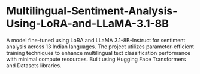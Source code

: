 # Multilingual-Sentiment-Analysis-Using-LoRA-and-LLaMA-3.1-8B
A model fine-tuned using LoRA and LLaMA 3.1-8B-Instruct for sentiment analysis across 13 Indian languages. The project utilizes parameter-efficient training techniques to enhance multilingual text classification performance with minimal compute resources. Built using Hugging Face Transformers and Datasets libraries.
